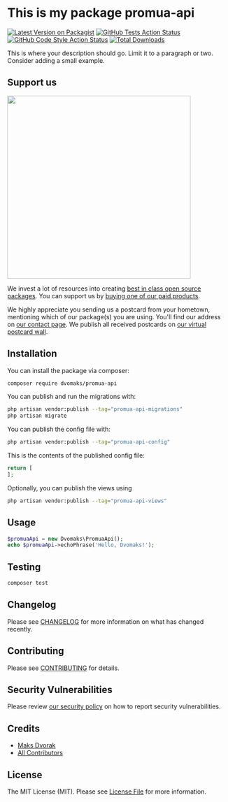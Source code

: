 # This is my package promua-api

[![Latest Version on Packagist](https://img.shields.io/packagist/v/dvomaks/promua-api.svg?style=flat-square)](https://packagist.org/packages/dvomaks/promua-api)
[![GitHub Tests Action Status](https://img.shields.io/github/actions/workflow/status/dvomaks/promua-api/run-tests.yml?branch=main&label=tests&style=flat-square)](https://github.com/dvomaks/promua-api/actions?query=workflow%3Arun-tests+branch%3Amain)
[![GitHub Code Style Action Status](https://img.shields.io/github/actions/workflow/status/dvomaks/promua-api/fix-php-code-style-issues.yml?branch=main&label=code%20style&style=flat-square)](https://github.com/dvomaks/promua-api/actions?query=workflow%3A"Fix+PHP+code+style+issues"+branch%3Amain)
[![Total Downloads](https://img.shields.io/packagist/dt/dvomaks/promua-api.svg?style=flat-square)](https://packagist.org/packages/dvomaks/promua-api)

This is where your description should go. Limit it to a paragraph or two. Consider adding a small example.

## Support us

[<img src="https://github-ads.s3.eu-central-1.amazonaws.com/promua-api.jpg?t=1" width="419px" />](https://spatie.be/github-ad-click/promua-api)

We invest a lot of resources into creating [best in class open source packages](https://spatie.be/open-source). You can support us by [buying one of our paid products](https://spatie.be/open-source/support-us).

We highly appreciate you sending us a postcard from your hometown, mentioning which of our package(s) you are using. You'll find our address on [our contact page](https://spatie.be/about-us). We publish all received postcards on [our virtual postcard wall](https://spatie.be/open-source/postcards).

## Installation

You can install the package via composer:

```bash
composer require dvomaks/promua-api
```

You can publish and run the migrations with:

```bash
php artisan vendor:publish --tag="promua-api-migrations"
php artisan migrate
```

You can publish the config file with:

```bash
php artisan vendor:publish --tag="promua-api-config"
```

This is the contents of the published config file:

```php
return [
];
```

Optionally, you can publish the views using

```bash
php artisan vendor:publish --tag="promua-api-views"
```

## Usage

```php
$promuaApi = new Dvomaks\PromuaApi();
echo $promuaApi->echoPhrase('Hello, Dvomaks!');
```

## Testing

```bash
composer test
```

## Changelog

Please see [CHANGELOG](CHANGELOG.md) for more information on what has changed recently.

## Contributing

Please see [CONTRIBUTING](CONTRIBUTING.md) for details.

## Security Vulnerabilities

Please review [our security policy](../../security/policy) on how to report security vulnerabilities.

## Credits

- [Maks Dvorak](https://github.com/dvomaks)
- [All Contributors](../../contributors)

## License

The MIT License (MIT). Please see [License File](LICENSE.md) for more information.
